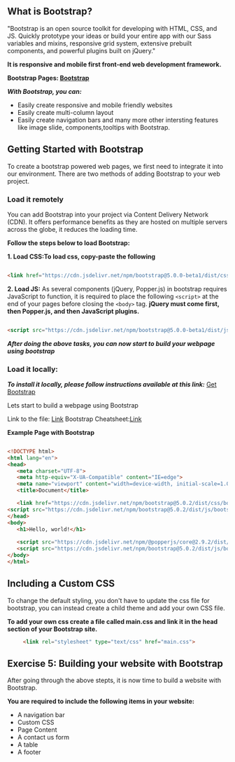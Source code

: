 ## What is Bootstrap?
"Bootstrap is an open source toolkit for developing with HTML, CSS, and JS. Quickly prototype your ideas or build your entire app with our Sass variables and mixins, responsive grid system, extensive prebuilt components, and powerful plugins built on jQuery."

**It is responsive and mobile first front-end web development framework.**

**Bootstrap Pages: [Bootstrap](https://getbootstrap.com/)**

***With Bootstrap, you can:***

- Easily create responsive and mobile friendly websites
- Easily create multi-column layout
- Easily create navigation bars and many more other intersting features like image slide, components,tooltips with Bootstrap.

## Getting Started with Bootstrap

To create a bootstrap powered web pages, we first need to integrate it into our environment. There are two methods of adding Bootstrap to your web project.

### Load it remotely
You can add Bootstrap into your project via Content Delivery Network (CDN). It offers performance benefits as they are hosted on multiple servers across the globe, it reduces the loading time.

**Follow the steps below to load Bootstrap:**

**1. Load CSS:To load css, copy-paste the following**

```html

<link href="https://cdn.jsdelivr.net/npm/bootstrap@5.0.0-beta1/dist/css/bootstrap.min.css" rel="stylesheet" integrity="sha384-giJF6kkoqNQ00vy+HMDP7azOuL0xtbfIcaT9wjKHr8RbDVddVHyTfAAsrekwKmP1" crossorigin="anonymous">

```
                        
**2. Load JS:** As several components (jQuery, Popper.js) in bootstrap requires JavaScript to function, it is required to place the following ```<script>``` at the end of your pages before closing the ```<body>``` tag. **jQuery must come first, then Popper.js, and then JavaScript plugins.**

```html

<script src="https://cdn.jsdelivr.net/npm/bootstrap@5.0.0-beta1/dist/js/bootstrap.bundle.min.js" integrity="sha384-ygbV9kiqUc6oa4msXn9868pTtWMgiQaeYH7/t7LECLbyPA2x65Kgf80OJFdroafW" crossorigin="anonymous"></script>

 ```                   
***After doing the above tasks, you can now start to build your webpage using bootstrap***

### Load it locally:

***To install it locally, please follow instructions available at this link:*** [Get Bootstrap](https://getbootstrap.com/docs/5.0/getting-started/download/)

Lets start to build a webpage using Bootstrap

Link to the file: [Link](https://dipaish.github.io/www2020/bootstrap_page.html)
Bootstrap Cheatsheet:[Link](https://devhints.io/bootstrap)

**Example Page with Bootstrap**

 ```html

<!DOCTYPE html>
<html lang="en">
<head>
    <meta charset="UTF-8">
    <meta http-equiv="X-UA-Compatible" content="IE=edge">
    <meta name="viewport" content="width=device-width, initial-scale=1.0">
    <title>Document</title>

    <link href="https://cdn.jsdelivr.net/npm/bootstrap@5.0.2/dist/css/bootstrap.min.css" rel="stylesheet" integrity="sha384-EVSTQN3/azprG1Anm3QDgpJLIm9Nao0Yz1ztcQTwFspd3yD65VohhpuuCOmLASjC" crossorigin="anonymous">
<script src="https://cdn.jsdelivr.net/npm/bootstrap@5.0.2/dist/js/bootstrap.bundle.min.js" integrity="sha384-MrcW6ZMFYlzcLA8Nl+NtUVF0sA7MsXsP1UyJoMp4YLEuNSfAP+JcXn/tWtIaxVXM" crossorigin="anonymous"></script>
</head>
<body>
    <h1>Hello, world!</h1>
    
    <script src="https://cdn.jsdelivr.net/npm/@popperjs/core@2.9.2/dist/umd/popper.min.js" integrity="sha384-IQsoLXl5PILFhosVNubq5LC7Qb9DXgDA9i+tQ8Zj3iwWAwPtgFTxbJ8NT4GN1R8p" crossorigin="anonymous"></script>
    <script src="https://cdn.jsdelivr.net/npm/bootstrap@5.0.2/dist/js/bootstrap.min.js" integrity="sha384-cVKIPhGWiC2Al4u+LWgxfKTRIcfu0JTxR+EQDz/bgldoEyl4H0zUF0QKbrJ0EcQF" crossorigin="anonymous"></script>
</body>
</html>
```   
## Including a Custom CSS

To change the default styling, you don't have to update the css file for bootstrap, you can instead create a child theme and add your own CSS file.

**To add your own css create a file called main.css and link it in the head section of your Bootstrap site.**

 ```html
      <link rel="stylesheet" type="text/css" href="main.css">
 ```
    
## Exercise 5: Building your website with Bootstrap

After going through the above stepts, it is now time to build a website with Bootstrap.

**You are required to include the following items in your website:**
- A navigation bar
- Custom CSS
- Page Content
- A contact us form
- A table
- A footer